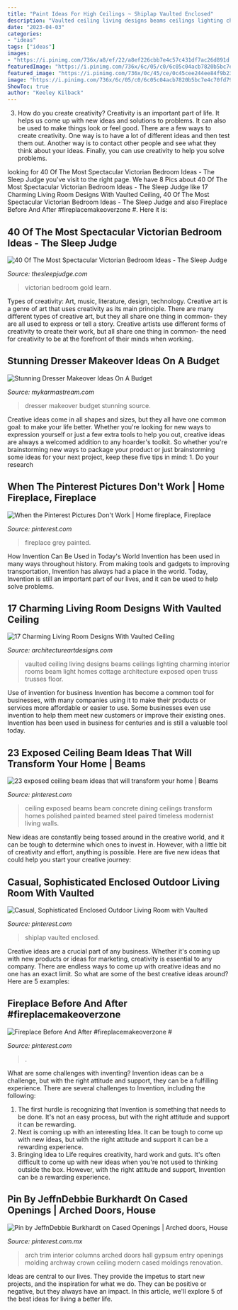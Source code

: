 ```yaml
---
title: "Paint Ideas For High Ceilings ~ Shiplap Vaulted Enclosed"
description: "Vaulted ceiling living designs beams ceilings lighting charming interior rooms beam light homes cottage architecture exposed open truss trusses floor"
date: "2023-04-03"
categories:
- "ideas"
tags: ["ideas"]
images:
- "https://i.pinimg.com/736x/a8/ef/22/a8ef226cbb7e4c57c431df7ac26d891d.jpg"
featuredImage: "https://i.pinimg.com/736x/6c/05/c0/6c05c04acb7820b5bc7e4c70fd7979cf.jpg"
featured_image: "https://i.pinimg.com/736x/0c/45/ce/0c45cee244ee84f9b231a7ac22a5f45f.jpg"
image: "https://i.pinimg.com/736x/6c/05/c0/6c05c04acb7820b5bc7e4c70fd7979cf.jpg"
ShowToc: true
author: "Keeley Kilback"
---
```



3. How do you create creativity?
Creativity is an important part of life. It helps us come up with new ideas and solutions to problems. It can also be used to make things look or feel good. There are a few ways to create creativity. One way is to have a lot of different ideas and then test them out. Another way is to contact other people and see what they think about your ideas. Finally, you can use creativity to help you solve problems.

	

		
looking for 40 Of The Most Spectacular Victorian Bedroom Ideas - The Sleep Judge you've visit to the right page. We have 8 Pics about 40 Of The Most Spectacular Victorian Bedroom Ideas - The Sleep Judge like 17 Charming Living Room Designs With Vaulted Ceiling, 40 Of The Most Spectacular Victorian Bedroom Ideas - The Sleep Judge and also Fireplace Before And After #fireplacemakeoverzone #. Here it is:
		
    
## 40 Of The Most Spectacular Victorian Bedroom Ideas - The Sleep Judge

<img loading=lazy src="https://www.thesleepjudge.com/wp-content/uploads/2018/01/Green-Black-and-Gold.jpg" onerror="this.onerror=null;this.src='https://tse4.mm.bing.net/th?id=OIP.JfloaSdGGhkT651QBO9rMQAAAA&amp;pid=15.1';" alt="40 Of The Most Spectacular Victorian Bedroom Ideas - The Sleep Judge">

_Source: thesleepjudge.com_

>victorian bedroom gold learn. 

	

Types of creativity: Art, music, literature, design, technology.
Creative art is a genre of art that uses creativity as its main principle. There are many different types of creative art, but they all share one thing in common- they are all used to express or tell a story. Creative artists use different forms of creativity to create their work, but all share one thing in common- the need for creativity to be at the forefront of their minds when working.

    
## Stunning Dresser Makeover Ideas On A Budget

<img loading=lazy src="https://mykarmastream.com/wp-content/uploads/2018/04/dresser-makeover-12-.jpg" onerror="this.onerror=null;this.src='https://tse4.mm.bing.net/th?id=OIP.8DsYfsibrl1WCzZLdhuXZgHaNK&amp;pid=15.1';" alt="Stunning Dresser Makeover Ideas On A Budget">

_Source: mykarmastream.com_

>dresser makeover budget stunning source. 

	

Creative ideas come in all shapes and sizes, but they all have one common goal: to make your life better. Whether you're looking for new ways to expression yourself or just a few extra tools to help you out, creative ideas are always a welcomed addition to any hoarder's toolkit. So whether you're brainstorming new ways to package your product or just brainstorming some ideas for your next project, keep these five tips in mind: 1. Do your research

    
## When The Pinterest Pictures Don&#039;t Work | Home Fireplace, Fireplace

<img loading=lazy src="https://i.pinimg.com/736x/2d/42/c4/2d42c433679ac5a22d93925061369b44--craftsman-fireplace-fireplace-wall.jpg" onerror="this.onerror=null;this.src='https://tse3.mm.bing.net/th?id=OIP.VRYKDqrFcXS6vo6OH6MNhAHaLH&amp;pid=15.1';" alt="When the Pinterest Pictures Don&#039;t Work | Home fireplace, Fireplace">

_Source: pinterest.com_

>fireplace grey painted. 

	

How Invention Can Be Used in Today's World
Invention has been used in many ways throughout history. From making tools and gadgets to improving transportation, Invention has always had a place in the world. Today, Invention is still an important part of our lives, and it can be used to help solve problems.

    
## 17 Charming Living Room Designs With Vaulted Ceiling

<img loading=lazy src="http://www.architectureartdesigns.com/wp-content/uploads/2016/06/4-16.jpg" onerror="this.onerror=null;this.src='https://tse3.mm.bing.net/th?id=OIP.5TGrPZHXk6n-Pe_vAUWhHQHaKc&amp;pid=15.1';" alt="17 Charming Living Room Designs With Vaulted Ceiling">

_Source: architectureartdesigns.com_

>vaulted ceiling living designs beams ceilings lighting charming interior rooms beam light homes cottage architecture exposed open truss trusses floor. 

	

Use of invention for business
Invention has become a common tool for businesses, with many companies using it to make their products or services more affordable or easier to use. Some businesses even use invention to help them meet new customers or improve their existing ones. Invention has been used in business for centuries and is still a valuable tool today.

    
## 23 Exposed Ceiling Beam Ideas That Will Transform Your Home | Beams

<img loading=lazy src="https://i.pinimg.com/736x/48/f1/16/48f1169899348a3db7f0b68ee5d7e92b.jpg" onerror="this.onerror=null;this.src='https://tse3.mm.bing.net/th?id=OIP.sXCE_t3wH9woya-qq5PYYQHaLH&amp;pid=15.1';" alt="23 exposed ceiling beam ideas that will transform your home | Beams">

_Source: pinterest.com_

>ceiling exposed beams beam concrete dining ceilings transform homes polished painted beamed steel paired timeless modernist living walls. 

	

New ideas are constantly being tossed around in the creative world, and it can be tough to determine which ones to invest in. However, with a little bit of creativity and effort, anything is possible. Here are five new ideas that could help you start your creative journey:  

    
## Casual, Sophisticated Enclosed Outdoor Living Room With Vaulted

<img loading=lazy src="https://i.pinimg.com/736x/0c/45/ce/0c45cee244ee84f9b231a7ac22a5f45f.jpg" onerror="this.onerror=null;this.src='https://tse1.mm.bing.net/th?id=OIP.YlS-AL4FtCTASV2Er8wZZgHaLH&amp;pid=15.1';" alt="Casual, Sophisticated Enclosed Outdoor Living Room with Vaulted">

_Source: pinterest.com_

>shiplap vaulted enclosed. 

	

Creative ideas are a crucial part of any business. Whether it's coming up with new products or ideas for marketing, creativity is essential to any company. There are endless ways to come up with creative ideas and no one has an exact limit. So what are some of the best creative ideas around? Here are 5 examples: 

    
## Fireplace Before And After #fireplacemakeoverzone #

<img loading=lazy src="https://i.pinimg.com/736x/a8/ef/22/a8ef226cbb7e4c57c431df7ac26d891d.jpg" onerror="this.onerror=null;this.src='https://tse2.mm.bing.net/th?id=OIP.-Pa46KHQEUUKsl2C48dNkwHaMI&amp;pid=15.1';" alt="Fireplace Before And After #fireplacemakeoverzone #">

_Source: pinterest.com_

>. 

	

What are some challenges with inventing?
Invention ideas can be a challenge, but with the right attitude and support, they can be a fulfilling experience. There are several challenges to Invention, including the following:
1. The first hurdle is recognizing that Invention is something that needs to be done. It's not an easy process, but with the right attitude and support it can be rewarding.
2. Next is coming up with an interesting Idea. It can be tough to come up with new ideas, but with the right attitude and support it can be a rewarding experience. 
3. Bringing Idea to Life requires creativity, hard work and guts. It's often difficult to come up with new ideas when you're not used to thinking outside the box. However, with the right attitude and support, Invention can be a rewarding experience.

    
## Pin By JeffnDebbie Burkhardt On Cased Openings | Arched Doors, House

<img loading=lazy src="https://i.pinimg.com/736x/6c/05/c0/6c05c04acb7820b5bc7e4c70fd7979cf.jpg" onerror="this.onerror=null;this.src='https://tse1.mm.bing.net/th?id=OIP.4VNWkw_Utyp6HijeoiKmugHaJ3&amp;pid=15.1';" alt="Pin by JeffnDebbie Burkhardt on Cased Openings | Arched doors, House">

_Source: pinterest.com.mx_

>arch trim interior columns arched doors hall gypsum entry openings molding archway crown ceiling modern cased moldings renovation. 

	

Ideas are central to our lives. They provide the impetus to start new projects, and the inspiration for what we do. They can be positive or negative, but they always have an impact. In this article, we'll explore 5 of the best ideas for living a better life.

